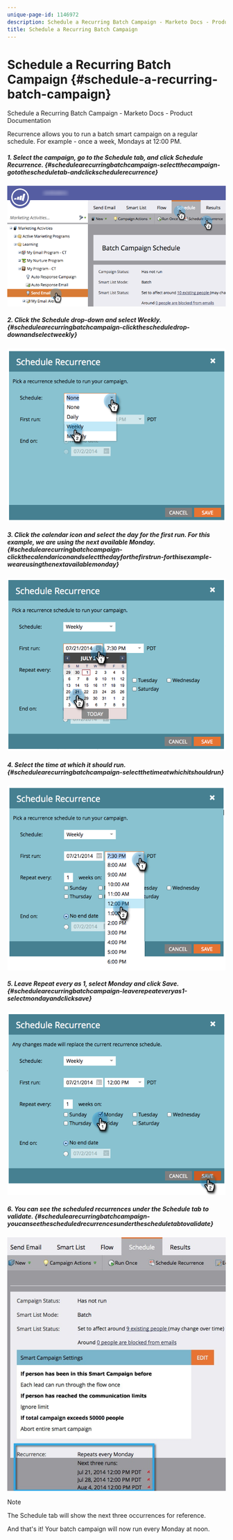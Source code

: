 ```yaml
---
unique-page-id: 1146972
description: Schedule a Recurring Batch Campaign - Marketo Docs - Product Documentation
title: Schedule a Recurring Batch Campaign
---
```


# Schedule a Recurring Batch Campaign {#schedule-a-recurring-batch-campaign}

Schedule a Recurring Batch Campaign - Marketo Docs - Product Documentation

Recurrence allows you to run a batch smart campaign on a regular schedule. For example - once a week, Mondays at 12:00 PM.

##### 1. Select the campaign, go to the Schedule tab, and click Schedule Recurrence. {#schedulearecurringbatchcampaign-selectthecampaign-gotothescheduletab-andclickschedulerecurrence}

![](assets/recurrencehands-sendemail.png)  

##### 2. Click the Schedule drop-down and select Weekly. {#schedulearecurringbatchcampaign-clickthescheduledrop-downandselectweekly}

![](assets/image2014-9-22-11-3a41-3a42.png)  

##### 3. Click the calendar icon and select the day for the first run. For this example, we are using the next available Monday. {#schedulearecurringbatchcampaign-clickthecalendariconandselectthedayforthefirstrun-forthisexample-weareusingthenextavailablemonday}

![](assets/image2014-9-22-11-3a41-3a46.png)  

##### 4. Select the time at which it should run. {#schedulearecurringbatchcampaign-selectthetimeatwhichitshouldrun}

![](assets/image2014-9-22-11-3a41-3a49.png)  

##### 5. Leave Repeat every as 1, select Monday and click Save. {#schedulearecurringbatchcampaign-leaverepeateveryas1-selectmondayandclicksave}

![](assets/image2014-9-22-11-3a41-3a53.png)  

##### 6. You can see the scheduled recurrences under the Schedule tab to validate. {#schedulearecurringbatchcampaign-youcanseethescheduledrecurrencesunderthescheduletabtovalidate}

![](assets/recurrence.jpg)

>[!NOTE]
>
>The Schedule tab will show the next three occurrences for reference.

And that's it! Your batch campaign will now run every Monday at noon. 